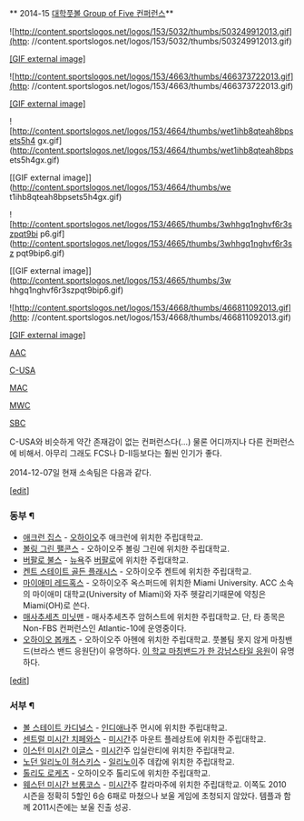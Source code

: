 ** 2014-15 [ 대학풋볼 Group of Five 컨퍼런스](FBS.md)**

![http://content.sportslogos.net/logos/153/5032/thumbs/503249912013.gif](http:
//content.sportslogos.net/logos/153/5032/thumbs/503249912013.gif)

[[GIF external
image]](http://content.sportslogos.net/logos/153/5032/thumbs/503249912013.gif)

![http://content.sportslogos.net/logos/153/4663/thumbs/466373722013.gif](http:
//content.sportslogos.net/logos/153/4663/thumbs/466373722013.gif)

[[GIF external
image]](http://content.sportslogos.net/logos/153/4663/thumbs/466373722013.gif)

![http://content.sportslogos.net/logos/153/4664/thumbs/wet1ihb8qteah8bpsets5h4
gx.gif](http://content.sportslogos.net/logos/153/4664/thumbs/wet1ihb8qteah8bps
ets5h4gx.gif)

[[GIF external image]](http://content.sportslogos.net/logos/153/4664/thumbs/we
t1ihb8qteah8bpsets5h4gx.gif)

![http://content.sportslogos.net/logos/153/4665/thumbs/3whhgq1nghvf6r3szpqt9bi
p6.gif](http://content.sportslogos.net/logos/153/4665/thumbs/3whhgq1nghvf6r3sz
pqt9bip6.gif)

[[GIF external image]](http://content.sportslogos.net/logos/153/4665/thumbs/3w
hhgq1nghvf6r3szpqt9bip6.gif)

![http://content.sportslogos.net/logos/153/4668/thumbs/466811092013.gif](http:
//content.sportslogos.net/logos/153/4668/thumbs/466811092013.gif)

[[GIF external
image]](http://content.sportslogos.net/logos/153/4668/thumbs/466811092013.gif)

[AAC](FBS/AAC.md)

[C-USA](FBS/C-USA.md)

[MAC](FBS/MAC.md)

[MWC](FBS/MWC.md)

[SBC](FBS/SBC.md)

C-USA와 비슷하게 약간 존재감이 없는 컨퍼런스다(…) 물론 어디까지나 다른 컨퍼런스에 비해서. 아무리 그래도 FCS나 D-II등보다는
훨씬 인기가 좋다.

2014-12-07일 현재 소속팀은 다음과 같다.

[[edit](http://rigvedawiki.net/r1/wiki.php/FBS/MAC?action=edit&section=1)]

### 동부 ¶

  * [애크런 집스](%EC%95%A0%ED%81%AC%EB%9F%B0%20%EB%8C%80%ED%95%99%EA%B5%90.md) \- [오하이오](%EC%98%A4%ED%95%98%EC%9D%B4%EC%98%A4.md)주 애크런에 위치한 주립대학교.
  * [볼링 그린 팰콘스](%EB%B3%BC%EB%A7%81%20%EA%B7%B8%EB%A6%B0%20%EC%A3%BC%EB%A6%BD%EB%8C%80%ED%95%99%EA%B5%90.md) \- 오하이오주 볼링 그린에 위치한 주립대학교.
  * [버팔로 불스](%EB%B2%84%ED%8C%94%EB%A1%9C%20%EB%8C%80%ED%95%99%EA%B5%90.md) \- [뉴욕](%EB%89%B4%EC%9A%95.md)주 [버팔로](%EB%B2%84%ED%8C%94%EB%A1%9C.md)에 위치한 주립대학교.
  * [켄트 스테이트 골든 플래시스](%EC%BC%84%ED%8A%B8%20%EC%A3%BC%EB%A6%BD%EB%8C%80%ED%95%99%EA%B5%90.md) \- 오하이오주 켄트에 위치한 주립대학교.
  * [마이애미 레드혹스](%EB%A7%88%EC%9D%B4%EC%95%A0%EB%AF%B8%20%EB%8C%80%ED%95%99%EA%B5%90%28%EC%98%A4%ED%95%98%EC%9D%B4%EC%98%A4%29.md) \- 오하이오주 옥스퍼드에 위치한 Miami University. ACC 소속의 마이애미 대학교(University of Miami)와 자주 헷갈리기때문에 약칭은 Miami(OH)로 쓴다.
  * [매사추세츠 미닛맨](%EB%A7%A4%EC%82%AC%EC%B6%94%EC%84%B8%EC%B8%A0%20%EB%AF%B8%EB%8B%9B%EB%A7%A8.md) \- 매사추세츠주 암허스트에 위치한 주립대학교. 단, 타 종목은 Non-FBS 컨퍼런스인 Atlantic-10에 운영중이다.
  * [오하이오 봅캐츠](%EC%98%A4%ED%95%98%EC%9D%B4%EC%98%A4%20%EB%8C%80%ED%95%99%EA%B5%90.md) \- 오하이오주 아헨에 위치한 주립대학교. 풋볼팀 못지 않게 마칭밴드(브라스 밴드 응원단)이 유명하다. [이 학교 마칭밴드가 한 강남스타일 응원](http://www.youtube.com/watch?v=cDficEfonAE)이 유명하다.

[[edit](http://rigvedawiki.net/r1/wiki.php/FBS/MAC?action=edit&section=2)]

### 서부 ¶

  * [볼 스테이트 카디널스](%EB%B3%BC%20%EC%A3%BC%EB%A6%BD%EB%8C%80%ED%95%99%EA%B5%90.md) \- [인디애나](%EC%9D%B8%EB%94%94%EC%95%A0%EB%82%98.md)주 먼시에 위치한 주립대학교.
  * [센트럴 미시간 치페와스](%EC%A4%91%EC%95%99%EB%AF%B8%EC%8B%9C%EA%B1%B4%20%EB%8C%80%ED%95%99%EA%B5%90.md) \- [미시간](%EB%AF%B8%EC%8B%9C%EA%B0%84.md)주 마운트 플레상트에 위치한 주립대학교.
  * [이스턴 미시간 이글스](%EB%8F%99%EB%B6%80%EB%AF%B8%EC%8B%9C%EA%B1%B4%20%EB%8C%80%ED%95%99%EA%B5%90.md) \- [미시간](%EB%AF%B8%EC%8B%9C%EA%B0%84.md)주 입실란티에 위치한 주립대학교.
  * [노던 일리노이 허스키스](%EB%B6%81%EB%B6%80%EC%9D%BC%EB%A6%AC%EB%85%B8%EC%9D%B4%20%EB%8C%80%ED%95%99%EA%B5%90.md) \- [일리노이](%EC%9D%BC%EB%A6%AC%EB%85%B8%EC%9D%B4.md)주 데캅에 위치한 주립대학교.
  * [톨리도 로케츠](%ED%86%A8%EB%A6%AC%EB%8F%84%20%EB%8C%80%ED%95%99%EA%B5%90.md) \- 오하이오주 톨리도에 위치한 주립대학교.
  * [웨스턴 미시간 브롱코스](%EC%84%9C%EB%B6%80%EB%AF%B8%EC%8B%9C%EA%B1%B4%20%EB%8C%80%ED%95%99%EA%B5%90.md) \- [미시간](%EB%AF%B8%EC%8B%9C%EA%B0%84.md)주 칼라마주에 위치한 주립대학교. 이쪽도 2010 시즌을 정확히 5할인 6승 6패로 마쳤으나 보울 게임에 초청되지 않았다. 템플과 함께 2011시즌에는 보울 진출 성공.

